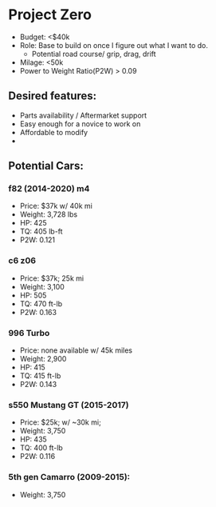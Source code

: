 # Project Zero
- Budget: <$40k
- Role: Base to build on once I figure out what I want to do.
  - Potential road course/ grip, drag, drift
- Milage: <50k
- Power to Weight Ratio(P2W) > 0.09


## Desired features:
- Parts availability / Aftermarket support
- Easy enough for a novice to work on
- Affordable to modify
- 




## Potential Cars:

### f82 (2014-2020) m4
- Price: $37k w/ 40k mi
- Weight: 3,728 lbs
- HP: 425
- TQ: 405 lb-ft
- P2W: 0.121

### c6 z06
- Price: $37k; 25k mi
- Weight: 3,100
- HP: 505
- TQ: 470 ft-lb
- P2W: 0.163

### 996 Turbo
- Price: none available w/ 45k miles
- Weight: 2,900
- HP: 415
- TQ: 415 ft-lb
- P2W: 0.143

### s550 Mustang GT (2015-2017)
- Price: $25k; w/ ~30k mi;
- Weight: 3,750
- HP: 435
- TQ: 400 ft-lb
- P2W: 0.116

### 5th gen Camarro (2009-2015):
- Weight: 3,750
